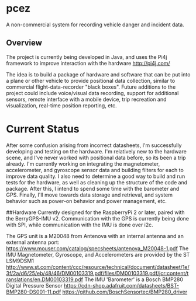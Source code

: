 # pcez
A non-commercial system for recording vehicle danger and incident data.

## Overview
The project is currently being developed in Java, and uses the Pi4j framework to improve interaction with the hardware http://pi4j.com/

The idea is to build a package of hardware and software that can be put into a plane or other vehicle to provide positional data collection, similar to commercial flight-data-recorder "black boxes". Future additions to the project could include voice/visual data recording, support for additional sensors, remote interface with a mobile device, trip recreation and visualization, real-time position reporting, etc.

# Current Status
After some confusion arising from incorrect datasheets, I'm successfully developing and testing on the hardware. I'm relatively new to the hardware scene, and I've never worked with positional data before, so its been a trip already. I'm currently working on integrating the magnetometer, accelerometer, and gyroscope sensor data and building filters for each to improve data quality. I also need to determine a good way to build and run tests for the hardware, as well as cleaning up the structure of the code and package. After this, I intend to spend some time with the barometer and GPS. Finally, I'll move towards data storage and retrieval, and system behavior such as power-on behavior and power management, etc.

##Hardware
Currently designed for the RaspberryPi 2 or later, paired with the BerryGPS-IMU v2. Communication with the GPS is currently being done with SPI, while communication with the IMU is done over i2c.

The GPS unit is a M20048 from Antenova with an internal antenna and an external antenna port:
https://www.mouser.com/catalog/specsheets/antenova_M20048-1.pdf
The IMU Magnetometer, Gyroscope, and Accelerometers are provided by the ST LSM9DSM1 
http://www.st.com/content/ccc/resource/technical/document/datasheet/1e/3f/2a/d6/25/eb/48/46/DM00103319.pdf/files/DM00103319.pdf/jcr:content/translations/en.DM00103319.pdf
The IMU 'Barometer' is a Bosch BMP280 Digital Pressure Sensor 
https://cdn-shop.adafruit.com/datasheets/BST-BMP280-DS001-11.pdf
https://github.com/BoschSensortec/BMP280_driver





